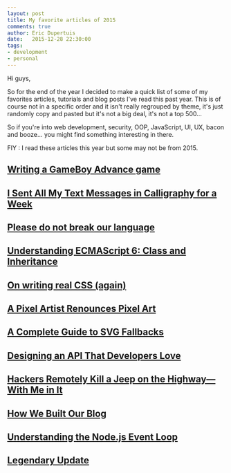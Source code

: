 ```yaml
---
layout: post
title: My favorite articles of 2015
comments: true
author: Eric Dupertuis
date:   2015-12-28 22:30:00
tags:
- development
- personal
---
```


Hi guys,

So for the end of the year I decided to make a quick list of some of my favorites
articles, tutorials and blog posts I've read this past year. This is of course not in a specific order
and it isn't really regrouped by theme, it's just randomly copy and pasted but it's not
a big deal, it's not a top 500...

So if you're into web development, security, OOP, JavaScript, UI, UX, bacon and booze...
you might find something interesting in there.

FIY : I read these articles this year but some may not be from 2015.

## [Writing a GameBoy Advance game](https://www.reinterpretcast.com/writing-a-game-boy-advance-game)

## [I Sent All My Text Messages in Calligraphy for a Week](http://www.theatlantic.com/technology/archive/2014/06/i-sent-all-my-text-messages-in-calligraphy-for-a-week/373477)

## [Please do not break our language](http://www.tonymarston.net/php-mysql/please-do-not-break-our-language.html)

## [Understanding ECMAScript 6: Class and Inheritance](http://www.sitepoint.com/understanding-ecmascript-6-class-inheritance/)

## [On writing real CSS (again)](https://blog.colepeters.com/on-writing-real-css-again/)

## [A Pixel Artist Renounces Pixel Art](http://www.dinofarmgames.com/a-pixel-artist-renounces-pixel-art)

## [A Complete Guide to SVG Fallbacks](https://css-tricks.com/a-complete-guide-to-svg-fallbacks/)

## [Designing an API That Developers Love](http://tech.ticketmaster.com/2015/07/31/designing-an-api-that-developers-love)

## [Hackers Remotely Kill a Jeep on the Highway—With Me in It](http://www.wired.com/2015/07/hackers-remotely-kill-jeep-highway)

## [How We Built Our Blog](https://blog.stackoverflow.com/2015/07/how-we-built-our-blog)

## [Understanding the Node.js Event Loop](https://nodesource.com/blog/understanding-the-nodejs-event-loop)

## [Legendary Update](http://mamedev.emulab.it/haze/2015/08/13/legendary-update/)
